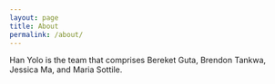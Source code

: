 ```yaml
---
layout: page
title: About
permalink: /about/
---
```


Han Yolo is the team that comprises Bereket Guta, Brendon Tankwa, Jessica Ma, and Maria Sottile. 